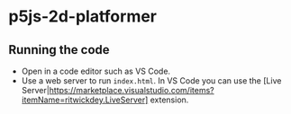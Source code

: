 # p5js-2d-platformer


## Running the code

- Open in a code editor such as VS Code.
- Use a web server to run `index.html`. In VS Code you can use the [Live Server|https://marketplace.visualstudio.com/items?itemName=ritwickdey.LiveServer] extension.
